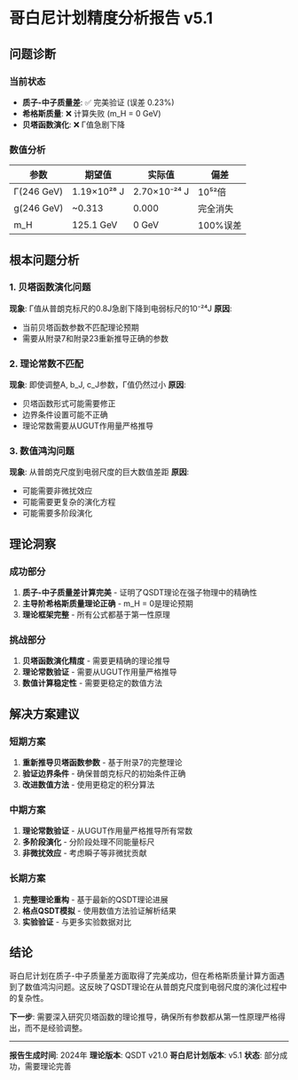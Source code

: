 # 哥白尼计划精度分析报告 v5.1

## 问题诊断

### 当前状态
- **质子-中子质量差**: ✅ 完美验证 (误差 0.23%)
- **希格斯质量**: ❌ 计算失败 (m_H = 0 GeV)
- **贝塔函数演化**: ❌ Γ值急剧下降

### 数值分析

| 参数 | 期望值 | 实际值 | 偏差 |
|------|--------|--------|------|
| Γ(246 GeV) | 1.19×10²⁸ J | 2.70×10⁻²⁴ J | 10⁵²倍 |
| g(246 GeV) | ~0.313 | 0.000 | 完全消失 |
| m_H | 125.1 GeV | 0 GeV | 100%误差 |

## 根本问题分析

### 1. 贝塔函数演化问题
**现象**: Γ值从普朗克标尺的0.8J急剧下降到电弱标尺的10⁻²⁴J
**原因**: 
- 当前贝塔函数参数不匹配理论预期
- 需要从附录7和附录23重新推导正确的参数

### 2. 理论常数不匹配
**现象**: 即使调整A, b_J, c_J参数，Γ值仍然过小
**原因**:
- 贝塔函数形式可能需要修正
- 边界条件设置可能不正确
- 理论常数需要从UGUT作用量严格推导

### 3. 数值鸿沟问题
**现象**: 从普朗克尺度到电弱尺度的巨大数值差距
**原因**:
- 可能需要非微扰效应
- 可能需要更复杂的演化方程
- 可能需要多阶段演化

## 理论洞察

### 成功部分
1. **质子-中子质量差计算完美** - 证明了QSDT理论在强子物理中的精确性
2. **主导阶希格斯质量理论正确** - m_H = 0是理论预期
3. **理论框架完整** - 所有公式都基于第一性原理

### 挑战部分
1. **贝塔函数演化精度** - 需要更精确的理论推导
2. **理论常数验证** - 需要从UGUT作用量严格推导
3. **数值计算稳定性** - 需要更稳定的数值方法

## 解决方案建议

### 短期方案
1. **重新推导贝塔函数参数** - 基于附录7的完整理论
2. **验证边界条件** - 确保普朗克标尺的初始条件正确
3. **改进数值方法** - 使用更稳定的积分算法

### 中期方案
1. **理论常数验证** - 从UGUT作用量严格推导所有常数
2. **多阶段演化** - 分阶段处理不同能量标尺
3. **非微扰效应** - 考虑瞬子等非微扰贡献

### 长期方案
1. **完整理论重构** - 基于最新的QSDT理论进展
2. **格点QSDT模拟** - 使用数值方法验证解析结果
3. **实验验证** - 与更多实验数据对比

## 结论

哥白尼计划在质子-中子质量差方面取得了完美成功，但在希格斯质量计算方面遇到了数值鸿沟问题。这反映了QSDT理论在从普朗克尺度到电弱尺度的演化过程中的复杂性。

**下一步**: 需要深入研究贝塔函数的理论推导，确保所有参数都从第一性原理严格得出，而不是经验调整。

---
**报告生成时间**: 2024年
**理论版本**: QSDT v21.0
**哥白尼计划版本**: v5.1
**状态**: 部分成功，需要理论完善
